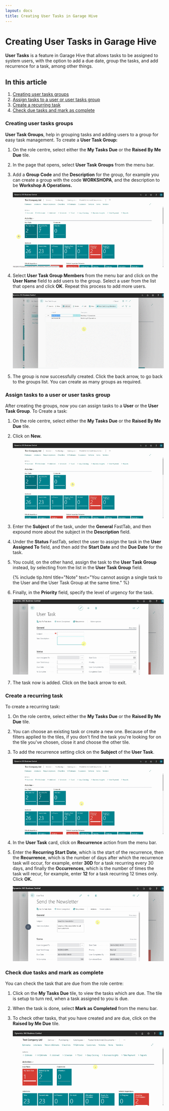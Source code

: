 ```yaml
---
layout: docs
title: Creating User Tasks in Garage Hive
---
```


# Creating User Tasks in Garage Hive
**User Tasks** is a feature in Garage Hive that allows tasks to be assigned to system users, with the option to add a due date, group the tasks, and add recurrence for a task, among other things.

## In this article
1. [Creating user tasks groups](#creating-user-tasks-groups)
2. [Assign tasks to a user or user tasks group](#assign-tasks-to-a-user-or-user-tasks-group)
3. [Create a recurring task](#create-a-recurring-task)
4. [Check due tasks and mark as complete](#check-due-task-and-mark-as-complete)


### Creating user tasks groups
**User Task Groups**, help in grouping tasks and adding users to a group for easy task management. To create a **User Task Group:**
1. On the role centre, select either the **My Tasks Due** or the **Raised By Me Due** tile.
2. In the page that opens, select **User Task Groups** from the menu bar.
3. Add a **Group Code** and the **Description** for the group, for example you can create a group with the code **WORKSHOPA**, and the description to be **Workshop A Operations.**

   ![](media/garagehive-user-tasks1.gif)

4. Select **User Task Group Members** from the menu bar and click on the **User Name** field to add users to the group. Select a user from the list that opens and click **OK**. Repeat this process to add more users.

   ![](media/garagehive-user-tasks2.gif)

5. The group is now successfully created. Click the back arrow, to go back to the groups list. You can create as many groups as required.

### Assign tasks to a user or user tasks group
After creating the groups, now you can assign tasks to a **User** or the **User Task Group**. To Create a task:
1. On the role centre, select either the **My Tasks Due** or the **Raised By Me Due** tile.
2. Click on **New.**

   ![](media/garagehive-user-tasks3.gif)

3. Enter the **Subject** of the task, under the **General** FastTab, and then expound more about the subject in the **Description** field.
4. Under the **Status** FastTab, select the user to assign the task in the **User Assigned To** field, and then add the **Start Date** and the **Due Date** for the task.
5. You could, on the other hand, assign the task to the **User Task Group** instead, by selecting from the list in the **User Task Group** field.

   {% include tip.html title="Note" text="You cannot assign a single task to the User and the User Task Group at the same time." %}

6. Finally, in the **Priority** field, specify the level of urgency for the task.

   ![](media/garagehive-user-tasks4.gif)

7. The task now is added. Click on the back arrow to exit.

### Create a recurring task
To create a recurring task:
1. On the role centre, select either the **My Tasks Due** or the **Raised By Me Due** tile.
2. You can choose an existing task or create a new one. Because of the filters applied to the tiles, if you don't find the task you're looking for on the tile you've chosen, close it and choose the other tile.
3. To add the recurrence setting click on the **Subject** of the **User Task**.

   ![](media/garagehive-user-tasks5.gif)

4. In the **User Task** card, click on **Recurrence** action from the menu bar.
5. Enter the **Recurring Start Date**, which is the start of the recurrence, then the **Recurrence**, which is the number of days after which the recurrence task will occur, for example, enter **30D** for a task recurring every 30 days, and finally the **Occurrences**, which is the number of times the task will recur, for example, enter **12** for a task recurring 12 times only. Click **OK.**
   
   ![](media/garagehive-user-tasks6.gif)

### Check due tasks and mark as complete
You can check the task that are due from the role centre:
1. Click on the **My Tasks Due** tile, to view the tasks which are due. The tile is setup to turn red, when a task assigned to you is due.
2. When the task is done, select **Mark as Completed** from the menu bar.
3. To check other tasks, that you have created and are due, click on the **Raised by Me Due** tile.

   ![](media/garagehive-user-tasks7.gif)
